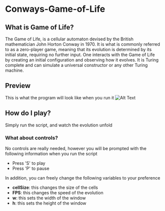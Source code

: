 # Conways-Game-of-Life

## What is Game of Life?

The Game of Life, is a cellular automaton devised by the British mathematician John Horton Conway in 1970. It is what is commonly referred to as a zero-player game, meaning that its evolution is determined by its initial state, requiring no further input. One interacts with the Game of Life by creating an initial configuration and observing how it evolves. It is Turing complete and can simulate a universal constructor or any other Turing machine.

## Preview

This is what the program will look like when you run it
![Alt Text](!https://media0.giphy.com/media/I5U9dxcUwQljJmDQVJ/giphy.gif?cid=790b7611280b843126cfac395d437cfd394b44e3568e73a5&rid=giphy.gif&ct=g)

## How do I play?

Simply run the script, and watch the evolution unfold

### What about controls?

No controls are really needed, however you will be prompted with the following information when you run the script

- Press 'S' to play
- Press 'P' to pause

In addition, you can freely change the following variables to your preference

- **cellSize**: this changes the size of the cells
- **FPS**: this changes the speed of the evolution
- **w**: this sets the width of the window
- **h**: this sets the height of the window


